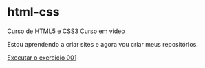# html-css
Curso de HTML5 e CSS3 Curso em video

Estou aprendendo a criar sites e agora vou criar meus repositórios.

<a href="https://devgatti.github.io/html-css/exercicios/ex001/index.html">Executar o exercicio 001</a>